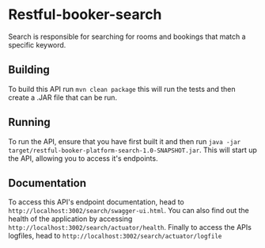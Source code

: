 # Restful-booker-search

Search is responsible for searching for rooms and bookings that match a specific keyword.

## Building

To build this API run ```mvn clean package``` this will run the tests and then create a .JAR file that can be run.

## Running

To run the API, ensure that you have first built it and then run ```java -jar target/restful-booker-platform-search-1.0-SNAPSHOT.jar```. This will start up the API, allowing you to access it's endpoints.

## Documentation

To access this API's endpoint documentation, head to ```http://localhost:3002/search/swagger-ui.html```. You can also find out the health of the application by accessing ```http://localhost:3002/search/actuator/health```. Finally to access the APIs logfiles, head to ```http://localhost:3002/search/actuator/logfile```